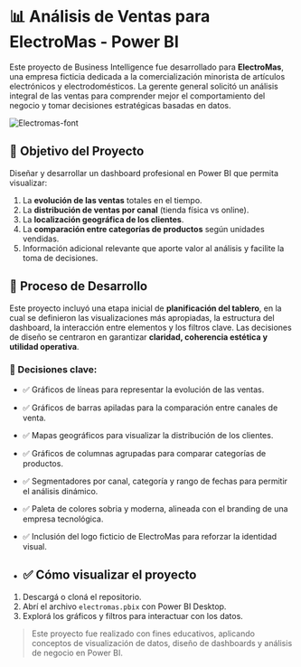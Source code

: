 # 📊 Análisis de Ventas para ElectroMas - Power BI

Este proyecto de Business Intelligence fue desarrollado para **ElectroMas**, una empresa ficticia dedicada a la comercialización minorista de artículos electrónicos y electrodomésticos. La gerente general solicitó un análisis integral de las ventas para comprender mejor el comportamiento del negocio y tomar decisiones estratégicas basadas en datos.

![Electromas-font](https://github.com/user-attachments/assets/29c02108-aeed-4163-8fb0-47ca61dcd569) 

## 🎯 Objetivo del Proyecto

Diseñar y desarrollar un dashboard profesional en Power BI que permita visualizar:

1. La **evolución de las ventas** totales en el tiempo.
2. La **distribución de ventas por canal** (tienda física vs online).
3. La **localización geográfica de los clientes**.
4. La **comparación entre categorías de productos** según unidades vendidas.
5. Información adicional relevante que aporte valor al análisis y facilite la toma de decisiones.

## 🧠 Proceso de Desarrollo

Este proyecto incluyó una etapa inicial de **planificación del tablero**, en la cual se definieron las visualizaciones más apropiadas, la estructura del dashboard, la interacción entre elementos y los filtros clave. Las decisiones de diseño se centraron en garantizar **claridad, coherencia estética y utilidad operativa**.

### 🔧 Decisiones clave:

- ✅ Gráficos de líneas para representar la evolución de las ventas.
- ✅ Gráficos de barras apiladas para la comparación entre canales de venta.
- ✅ Mapas geográficos para visualizar la distribución de los clientes.
- ✅ Gráficos de columnas agrupadas para comparar categorías de productos.
- ✅ Segmentadores por canal, categoría y rango de fechas para permitir el análisis dinámico.
- ✅ Paleta de colores sobria y moderna, alineada con el branding de una empresa tecnológica.
- ✅ Inclusión del logo ficticio de ElectroMas para reforzar la identidad visual.

- ## ✅ Cómo visualizar el proyecto

1. Descargá o cloná el repositorio.
2. Abrí el archivo `electromas.pbix` con Power BI Desktop.
3. Explorá los gráficos y filtros para interactuar con los datos.

> Este proyecto fue realizado con fines educativos, aplicando conceptos de visualización de datos, diseño de dashboards y análisis de negocio en Power BI.
